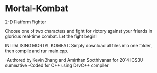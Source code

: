 # Mortal-Kombat
2-D Platform Fighter

Choose one of two characters and fight for victory against your friends in glorious real-time combat.
Let the fight begin!

INITIALISING MORTAL KOMBAT:
Simply download all files into one folder, then compile and run main.cpp.

-Authored by Kevin Zhang and Amirthan Soothivanan for 2014 ICS3U summative
-Coded for C++ using DevC++ compiler
